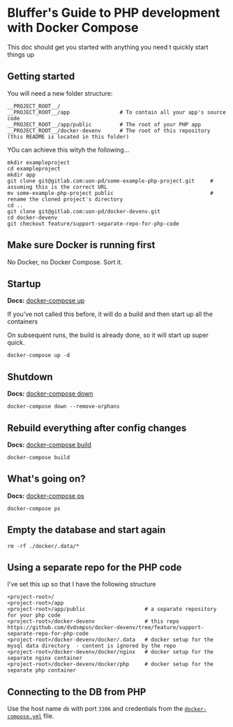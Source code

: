 # Bluffer's Guide to PHP development with Docker Compose

This doc should get you started with anything you need t quickly start things up

## Getting started

You will need a new folder structure:

```
__PROJECT_ROOT__/
__PROJECT_ROOT__/app                # To contain all your app's source code
__PROJECT_ROOT__/app/public         # The root of your PHP app
__PROJECT_ROOT__/docker-devenv      # The root of this repository (this README is located in this folder)
```

YOu can achieve this wityh the following...

```
mkdir exampleproject
cd exampleproject
mkdir app
git clone git@gitlab.com:uon-pd/some-example-php-project.git     # assuming this is the correct URL
mv some-example-php-project public                               # rename the cloned project's directory
cd ..
git clone git@gitlab.com:uon-pd/docker-devenv.git
cd docker-devenv
git checkout feature/support-separate-repo-for-php-code
```

## Make sure Docker is running first

No Docker, no Docker Compose. Sort it.

## Startup

**Docs:** [docker-compose up](https://docs.docker.com/compose/reference/up/)

If you've not called this before, it will do a build and then start up all the containers

On subsequent runs, the build is already done, so it will start up super quick.

    docker-compose up -d

## Shutdown

**Docs:** [docker-compose down](https://docs.docker.com/compose/reference/down/)

    docker-compose down --remove-orphans

## Rebuild everything after config changes

**Docs:** [docker-compose build](https://docs.docker.com/compose/reference/build/)

    docker-compose build

## What's going on?

**Docs:** [docker-compose ps](https://docs.docker.com/compose/reference/ps/)

    docker-compose ps

## Empty the database and start again

    rm -rf ./docker/.data/*

## Using a separate repo for the PHP code

I've set this up so that I have the following structure

    <project-root>/
    <project-root>/app
    <project-root>/app/public                   # a separate repository for your php code
    <project-root>/docker-devenv                # this repo https://github.com/dvdsmpsn/docker-devenv/tree/feature/support-separate-repo-for-php-code
    <project-root>/docker-devenv/docker/.data   # docker setup for the mysql data directory  - content is ignored by the repo
    <project-root>/docker-devenv/docker/nginx   # docker setup for the separate nginx container
    <project-root>/docker-devenv/docker/php     # docker setup for the separate php container

## Connecting to the DB from PHP

Use the host name `db` with port `3306` and credentials from the [`docker-compose.yml`](docker-compose.yml) file.
